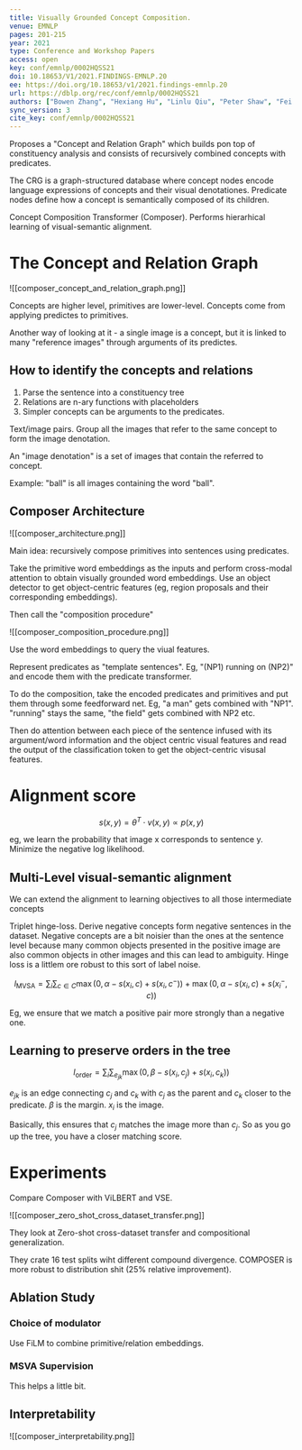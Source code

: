 ```yaml
---
title: Visually Grounded Concept Composition.
venue: EMNLP
pages: 201-215
year: 2021
type: Conference and Workshop Papers
access: open
key: conf/emnlp/0002HQSS21
doi: 10.18653/V1/2021.FINDINGS-EMNLP.20
ee: https://doi.org/10.18653/v1/2021.findings-emnlp.20
url: https://dblp.org/rec/conf/emnlp/0002HQSS21
authors: ["Bowen Zhang", "Hexiang Hu", "Linlu Qiu", "Peter Shaw", "Fei Sha"]
sync_version: 3
cite_key: conf/emnlp/0002HQSS21
---
```


Proposes a "Concept and Relation Graph" which builds pon top of constituency analysis and consists of recursively combined concepts with predicates.

The CRG is a graph-structured database where concept nodes encode language expressions of concepts and their visual denotationes. Predicate nodes define how a concept is semantically composed of its children.

Concept Composition Transformer (Composer). Performs hierarhical learning of visual-semantic alignment.

# The Concept and Relation Graph
![[composer_concept_and_relation_graph.png]]

Concepts are higher level, primitives are lower-level. Concepts come from applying predictes to primitives.

Another way of looking at it - a single image is a concept, but it is linked to many "reference images" through arguments of its predictes.

## How to identify the concepts and relations
1. Parse the sentence into a constituency tree
2. Relations are n-ary functions with placeholders
3. Simpler concepts can be arguments to the predicates.


 Text/image pairs. Group all the images that refer to the same concept to form the image denotation.

 An "image denotation" is a set of images that contain the referred to concept.

 Example: "ball" is all images containing the word "ball".

 ## Composer Architecture
 ![[composer_architecture.png]]

 Main idea: recursively compose primitives into sentences using predicates.

Take the primitive word embeddings as the inputs and perform cross-modal attention to obtain visually grounded word embeddings. Use an object detector to get object-centric features (eg, region proposals and their corresponding embeddings).

Then call the "composition procedure"

![[composer_composition_procedure.png]]

Use the word embeddings to query the viual features.

Represent predicates as "template sentences". Eg, "(NP1) running on (NP2)" and encode them with the predicate transformer.

To do the composition, take the encoded predicates and primitives and put them through some feedforward net. Eg, "a man" gets combined with "NP1". "running" stays the same, "the field" gets combined with NP2 etc.

Then do attention between each piece of the sentence infused with its argument/word information and the object centric visual features and read the output of the classification token to get the object-centric visusal features.

# Alignment score

$$
s(x, y) = \theta^T \cdot v(x, y) \propto p(x, y)
$$

eg, we learn the probability that image x corresponds to sentence y. Minimize the negative log likelihood.

## Multi-Level visual-semantic alignment

We can extend the alignment to learning objectives to all those intermediate concepts

Triplet hinge-loss. Derive negative concepts form negative sentences in the dataset. Negative concepts are a bit noisier than the ones at the sentence level because many common objects presented in the positive image are also common objects in other images and this can lead to ambiguity. Hinge loss is a littlem ore robust to this sort of label noise.

$$
l_{\text{MVSA}} = \sum_i \sum_{c \in C} \max(0, \alpha - s(x_i, c) + s(x_i, c^{-})) + \max(0, \alpha - s(x_i, c) + s(x_i^{-}, c))
$$

Eg, we ensure that we match a positive pair more strongly than a negative one.

## Learning to preserve orders in the tree

$$
l_{\text{order}} = \sum_i \sum_{e_{jk}} \max(0, \beta - s(x_i, c_j) + s(x_i, c_k))
$$

$e_{jk}$ is an edge connecting $c_j$ and $c_{k}$ with $c_j$ as the parent and $c_k$ closer to the predicate. $\beta$ is the margin. $x_i$ is the image.

Basically, this ensures that $c_j$ matches the image more than $c_j$. So as you go up the tree, you have a closer matching score.

# Experiments

Compare Composer with ViLBERT and VSE.

![[composer_zero_shot_cross_dataset_transfer.png]]

They look at Zero-shot cross-dataset transfer and compositional generalization.

They crate 16 test splits wiht different compound divergence. COMPOSER is more robust to distribution shit (25% relative improvement).

## Ablation Study

### Choice of modulator

Use FiLM to combine primitive/relation embeddings.

### MSVA Supervision

This helps a little bit.

## Interpretability
![[composer_interpretability.png]]

